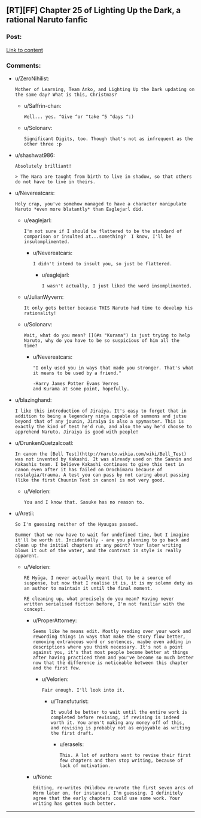 ## [RT][FF] Chapter 25 of Lighting Up the Dark, a rational Naruto fanfic

### Post:

[Link to content](https://www.fanfiction.net/s/9311012/26/Lighting-Up-the-Dark)

### Comments:

- u/ZeroNihilist:
  ```
  Mother of Learning, Team Anko, and Lighting Up the Dark updating on the same day? What is this, Christmas?
  ```

  - u/Saffrin-chan:
    ```
    Well... yes. ^Give ^or ^take ^5 ^days ^:)
    ```

  - u/Solonarv:
    ```
    Significant Digits, too. Though that's not as infrequent as the other three :p
    ```

- u/shashwat986:
  ```
  Absolutely brilliant!

  > The Nara are taught from birth to live in shadow, so that others do not have to live in theirs.
  ```

- u/Nevereatcars:
  ```
  Holy crap, you've somehow managed to have a character manipulate Naruto *even more blatantly* than Eaglejarl did.
  ```

  - u/eaglejarl:
    ```
    I'm not sure if I should be flattered to be the standard of comparison or insulted at...something?  I know, I'll be insulomplimented.
    ```

    - u/Nevereatcars:
      ```
      I didn't intend to insult you, so just be flattered.
      ```

      - u/eaglejarl:
        ```
        I wasn't actually, I just liked the word insomplimented.
        ```

  - u/JulianWyvern:
    ```
    It only gets better because THIS Naruto had time to develop his rationality!
    ```

  - u/Solonarv:
    ```
    Wait, what do you mean? [](#s "Kurama") is just trying to help Naruto, why do you have to be so suspicious of him all the time?
    ```

    - u/Nevereatcars:
      ```
      "I only used you in ways that made you stronger. That's what it means to be used by a friend."

      -Harry James Potter Evans Verres    
      and Kurama at some point, hopefully.
      ```

- u/blazinghand:
  ```
  I like this introduction of Jiraiya. It's easy to forget that in addition to being a legendary ninja capable of summons and jutsu beyond that of any jounin, Jiraiya is also a spymaster. This is exactly the kind of test he'd run, and also the way he'd choose to apprehend Naruto. Jiraiya is good with people!
  ```

- u/DrunkenQuetzalcoatl:
  ```
  In canon the [Bell Test](http://naruto.wikia.com/wiki/Bell_Test) was not invented by Kakashi. It was already used on the Sannin and Kakashis team. I believe Kakashi continues to give this test in canon even after it has failed on Orochimaru because of nostalgia/trauma. A test you can pass by not caring about passing (like the first Chuunin Test in canon) is not very good.
  ```

  - u/Velorien:
    ```
    You and I know that. Sasuke has no reason to.
    ```

- u/Aretii:
  ```
  So I'm guessing neither of the Hyuugas passed.

  Bummer that we now have to wait for undefined time, but I imagine it'll be worth it. Incidentally - are you planning to go back and clean up the initial chapters at any point? Your later writing blows it out of the water, and the contrast in style is really apparent.
  ```

  - u/Velorien:
    ```
    RE Hyūga, I never actually meant that to be a source of suspense, but now that I realise it is, it is my solemn duty as an author to maintain it until the final moment.

    RE cleaning up, what precisely do you mean? Having never written serialised fiction before, I'm not familiar with the concept.
    ```

    - u/ProperAttorney:
      ```
      Seems like he means edit. Mostly reading over your work and rewording things in ways that make the story flow better, removing extraneous word or sentences, maybe even adding in descriptions where you think necessary. It's not a point against you, it's that most people become better at things after having practiced them and you've become so much better now that the difference is noticeable between this chapter and the first few.
      ```

      - u/Velorien:
        ```
        Fair enough. I'll look into it.
        ```

        - u/Transfuturist:
          ```
          It would be better to wait until the entire work is completed before revising, if revising is indeed worth it. You aren't making any money off of this, and revising is probably not as enjoyable as writing the first draft.
          ```

          - u/erasels:
            ```
            This. A lot of authors want to revise their first few chapters and then stop writing, because of lack of motivation.
            ```

    - u/None:
      ```
      Editing, re-writes (Wildbow re-wrote the first seven arcs of Worm later on, for instance), I'm guessing. I definitely agree that the early chapters could use some work. Your writing has gotten much better.
      ```

---


